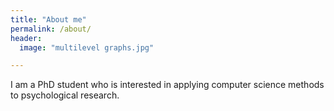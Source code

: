 ```yaml
---
title: "About me"
permalink: /about/
header:
  image: "multilevel graphs.jpg"

---
```


I am a PhD student who is interested in applying computer science methods to psychological research.